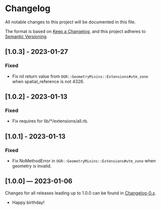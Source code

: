 # Changelog

All notable changes to this project will be documented in this file.

The format is based on [Keep a Changelog](https://keepachangelog.com/en/1.0.0/),
and this project adheres to
[Semantic Versioning](https://semver.org/spec/v2.0.0.html).

## [1.0.3] - 2023-01-27

### Fixed

- Fix nil return value from `OGR::GeometryMixins::Extensions#utm_zone` when
  spatial_reference is not 4326.

## [1.0.2] - 2023-01-13

### Fixed

- Fix requires for lib/\*/extensions/all.rb.

## [1.0.1] - 2023-01-13

### Fixed

- Fix NoMethodError in `OGR::GeometryMixins::Extensions#utm_zone` when geometry
  is invalid.

## [1.0.0] — 2023-01-06

Changes for all releases leading up to 1.0.0 can be found in
[Changelog-0.x](/Changelog-0.x.md).

- Happy birthday!
